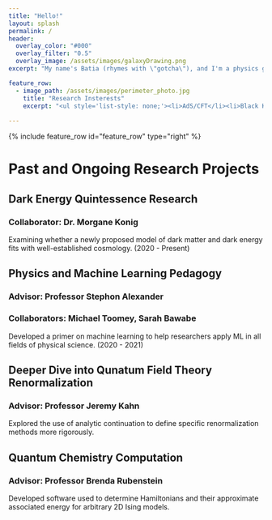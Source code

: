 ```yaml
---
title: "Hello!"
layout: splash
permalink: /
header:
  overlay_color: "#000"
  overlay_filter: "0.5"
  overlay_image: /assets/images/galaxyDrawing.png
excerpt: "My name's Batia (rhymes with \"gotcha\"), and I'm a physics grad student. Please enjoy my website!"

feature_row:
  - image_path: /assets/images/perimeter_photo.jpg
    title: "Research Insterests"
    excerpt: "<ul style='list-style: none;'><li>AdS/CFT</li><li>Black Hole Information</li><li>Holography</li><li>Quantum Information</li></ul>"
    
---
```


{% include feature_row id="feature_row" type="right" %}

# Past and Ongoing Research Projects

## Dark Energy Quintessence Research
### Collaborator: Dr. Morgane Konig
Examining whether a newly proposed model of dark matter and dark energy fits with well-established
cosmology. (2020 - Present)

## Physics and Machine Learning Pedagogy
### Advisor: Professor Stephon Alexander
### Collaborators: Michael Toomey, Sarah Bawabe
Developed a primer on machine learning to help researchers apply ML in all fields of
physical science. (2020 - 2021)

## Deeper Dive into Qunatum Field Theory Renormalization
### Advisor: Professor Jeremy Kahn
Explored the use of analytic continuation to define specific renormalization
methods more rigorously.

## Quantum Chemistry Computation
### Advisor: Professor Brenda Rubenstein
Developed software used to determine Hamiltonians and their approximate
associated energy for arbitrary 2D Ising models.
